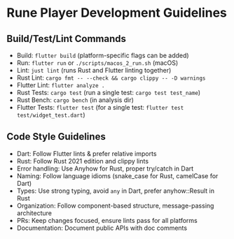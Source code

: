 # Rune Player Development Guidelines

## Build/Test/Lint Commands
- Build: `flutter build` (platform-specific flags can be added)
- Run: `flutter run` or `./scripts/macos_2_run.sh` (macOS)
- Lint: `just lint` (runs Rust and Flutter linting together)
- Rust Lint: `cargo fmt -- --check && cargo clippy -- -D warnings`
- Flutter Lint: `flutter analyze .`
- Rust Tests: `cargo test` (run a single test: `cargo test test_name`)
- Rust Bench: `cargo bench` (in analysis dir)
- Flutter Tests: `flutter test` (for a single test: `flutter test test/widget_test.dart`)

## Code Style Guidelines
- Dart: Follow Flutter lints & prefer relative imports
- Rust: Follow Rust 2021 edition and clippy lints
- Error handling: Use Anyhow for Rust, proper try/catch in Dart
- Naming: Follow language idioms (snake_case for Rust, camelCase for Dart)
- Types: Use strong typing, avoid `any` in Dart, prefer anyhow::Result<T> in Rust
- Organization: Follow component-based structure, message-passing architecture
- PRs: Keep changes focused, ensure lints pass for all platforms
- Documentation: Document public APIs with doc comments